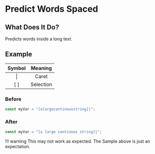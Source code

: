 # Predict Words Spaced

## What Does It Do?

Predicts words inside a long text.

## Example

| Symbol |  Meaning  |
|:------:|:---------:|
| &vert; |   Caret   |
|  [ ]   | Selection |

### Before

```javascript
const myVar = "[alargecontinousstring]|";
```

### After

```javascript
const myVar = "[a large continous string]|";
```

[//]: # (@formatter:off)
!!! warning
		This may not work as expected.
		The Sample above is just an expectation.
